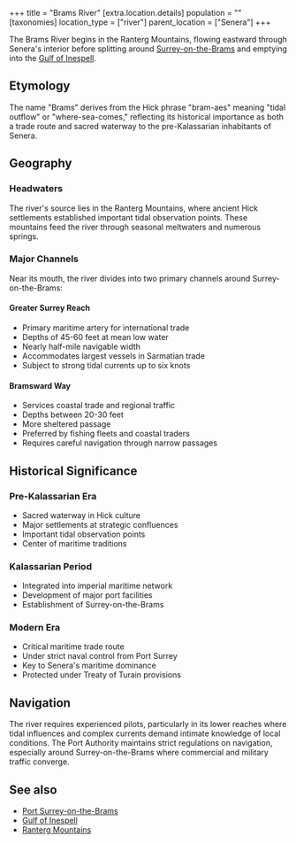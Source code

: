 +++
title = "Brams River"
[extra.location.details]
population = ""
[taxonomies]
location_type = ["river"]
parent_location = ["Senera"]
+++

The Brams River begins in the Ranterg Mountains, flowing eastward through
Senera's interior before splitting around
[Surrey-on-the-Brams](@/locations/surrey-on-the-brams.md) and emptying into the
[Gulf of Inespell](@/locations/gulf-of-inespell.md).

## Etymology

The name "Brams" derives from the Hick phrase "bram-aes" meaning "tidal outflow"
or "where-sea-comes," reflecting its historical importance as both a trade route
and sacred waterway to the pre-Kalassarian inhabitants of Senera.

## Geography

### Headwaters

The river's source lies in the Ranterg Mountains, where ancient Hick settlements
established important tidal observation points. These mountains feed the river
through seasonal meltwaters and numerous springs.

### Major Channels

Near its mouth, the river divides into two primary channels around
Surrey-on-the-Brams:

#### Greater Surrey Reach

- Primary maritime artery for international trade
- Depths of 45-60 feet at mean low water
- Nearly half-mile navigable width
- Accommodates largest vessels in Sarmatian trade
- Subject to strong tidal currents up to six knots

#### Bramsward Way

- Services coastal trade and regional traffic
- Depths between 20-30 feet
- More sheltered passage
- Preferred by fishing fleets and coastal traders
- Requires careful navigation through narrow passages

## Historical Significance

### Pre-Kalassarian Era

- Sacred waterway in Hick culture
- Major settlements at strategic confluences
- Important tidal observation points
- Center of maritime traditions

### Kalassarian Period

- Integrated into imperial maritime network
- Development of major port facilities
- Establishment of Surrey-on-the-Brams

### Modern Era

- Critical maritime trade route
- Under strict naval control from Port Surrey
- Key to Senera's maritime dominance
- Protected under Treaty of Turain provisions

## Navigation

The river requires experienced pilots, particularly in its lower reaches where
tidal influences and complex currents demand intimate knowledge of local
conditions. The Port Authority maintains strict regulations on navigation,
especially around Surrey-on-the-Brams where commercial and military traffic
converge.

## See also

- [Port Surrey-on-the-Brams](@/locations/port-surrey-on-the-brams.md)
- [Gulf of Inespell](@/locations/gulf-of-inespell.md)
- [Ranterg Mountains](@/locations/ranterg-mountains.md)
